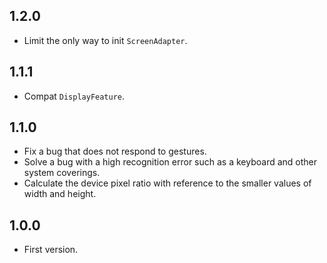 ## 1.2.0

* Limit the only way to init `ScreenAdapter`.

## 1.1.1

* Compat `DisplayFeature`.

## 1.1.0

* Fix a bug that does not respond to gestures.
* Solve a bug with a high recognition error such as a keyboard and other system coverings.
* Calculate the device pixel ratio with reference to the smaller values of width and height.

## 1.0.0

* First version.
